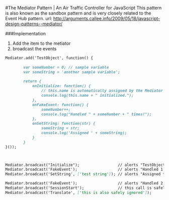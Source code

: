 #The Mediator Pattern | An Air Traffic Controller for JavaScript 
This pattern is also known as the sandbox pattern and is very closely related to the Event Hub pattern. 
url: http://arguments.callee.info/2009/05/18/javascript-design-patterns--mediator/

###Implementation 
1. Add the item to the metiator
2. broadcast the events 

          
````markdown
Mediator.add('TestObject', function() {
        
        var someNumber = 0; // sample variable
        var someString = 'another sample variable';
        
        return {
            onInitialize: function() {
                // this.name is automatically assigned by the Mediator
                console.log(this.name + " initialized.");
            },
            onFakeEvent: function() {
                someNumber++;
                console.log("Handled " + someNumber + " times!");
            },
            onSetString: function(str) {
                someString = str;
                console.log('Assigned ' + someString);
            }
        }
}());



Mediator.broadcast("Initialize");                 // alerts "TestObject initialized"
Mediator.broadcast('FakeEvent');                  // alerts "Handled 1 times!" (I know, bad grammar)
Mediator.broadcast('SetString', ['test string']); // alerts "Assigned test string"

Mediator.broadcast('FakeEvent');                  // alerts "Handled 2 times!"
Mediator.broadcast('SessionStart');               // this call is safely ignored
Mediator.broadcast('Translate', ['this is also safely ignored']);
`````